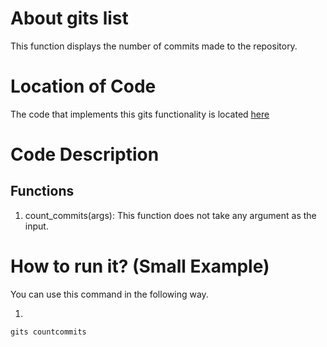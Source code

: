 # About gits list

This function displays the number of commits made to the repository.

# Location of Code

The code that implements this gits functionality is located [here](https://github.com/hiralbhanu/GITS2.1-I.R.I.S/tree/master/code/gits_countcommits.py)

# Code Description

## Functions

1. count_commits(args):
   This function does not take any argument as the input.

# How to run it? (Small Example)

You can use this command in the following way.

1.

```
gits countcommits
```
